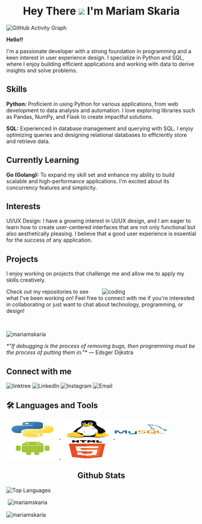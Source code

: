 <h1 align="center">Hey There <img src="https://media.giphy.com/media/hvRJCLFzcasrR4ia7z/giphy.gif" width="25px"> I'm Mariam Skaria </h1>
<img src="https://github-readme-activity-graph.vercel.app/graph?username=MariamSkaria&theme=github-compact&height=300" alt="GitHub Activity Graph">
<p><b>Hello!!</b><p/>
 <p>I'm a passionate developer with a strong foundation in programming and a keen interest in user experience design. I specialize in Python and SQL, where I enjoy building efficient applications and working with data to derive insights and solve problems. </p>
<h2><b>Skills</b></h2>
<p><b>Python:</b> Proficient in using Python for various applications, from web development to data analysis and automation. I love exploring libraries such as Pandas, NumPy, and Flask to create impactful solutions. </p>
<p><b>SQL:</b> Experienced in database management and querying with SQL. I enjoy optimizing queries and designing relational databases to efficiently store and retrieve data. </p>

<h2><b>Currently Learning</b></h2>
<p><b>Go (Golang):</b> To expand my skill set and enhance my ability to build scalable and high-performance applications. I'm excited about its concurrency features and simplicity. </p>

<h2><b>Interests</b></h2>
<p>UI/UX Design: I have a growing interest in UI/UX design, and I am eager to learn how to create user-centered interfaces that are not only functional but also aesthetically pleasing. I believe that a good user experience is essential for the success of any application.</p> 

<h2><b>Projects</b></h2>
<p>I enjoy working on projects that challenge me and allow me to apply my skills creatively.</p>
<img align="right" alt="coding" width="250" src="https://media4.giphy.com/media/v1.Y2lkPTc5MGI3NjExb2I5ODB0eHFmdTh2Y3JjYXEyZmp0a3JtbTl6YjhoMmc1bjE1ajNkMCZlcD12MV9pbnRlcm5hbF9naWZfYnlfaWQmY3Q9Zw/2IudUHdI075HL02Pkk/giphy.gif">
<p>Check out my repositories to see what I've been working on! Feel free to connect with me if you're interested in collaborating or just want to chat about technology, programming, or design!</p>
<br />


<p align="left"> <img src="https://komarev.com/ghpvc/?username=mariamskaria&label=Profile%20views&color=0e75b6&style=flat" alt="mariamskaria" /> </p>
<p><em>*"If debugging is the process of removing bugs, then programming must be the process of putting them in."*</em> — Edsger Dijkstra </p>

<h2><b>Connect with me</b></h2>
<div align="left">
 <a href="https://linktr.ee/mariamse336" style="text-decoration: none;"><img width="46" height="46" src="https://img.icons8.com/pulsar-gradient/48/linktree.png" alt="linktree"/></a>
 <a href="https://www.linkedin.com/in/mariam-skaria/" style="text-decoration: none;">
  <img src="https://img.icons8.com/fluency/48/000000/linkedin.png" alt="LinkedIn" width="48" height="48"/></a> <a href="https://www.instagram.com/mariam_se33" style="text-decoration: none;"><img src="https://img.icons8.com/fluency/48/000000/instagram-new.png" alt="Instagram" width="48" height="48"/></a> <a href="https://mail.google.com/mail/?view=cm&fs=1&to=mariamse336@gmail.com" style="text-decoration: none;"><img src="https://img.icons8.com/fluency/48/000000/gmail.png" alt="Email" width="48" height="48"/></a>
 
</div>

<h2><b>🛠️ Languages and Tools</b></h2>
<p align="left"> <a href="https://www.python.org" target="_blank" rel="noreferrer"><img src="https://raw.githubusercontent.com/devicons/devicon/master/icons/python/python-original.svg" alt="python" width="140" height="50"/> </a> <a href="https://www.linux.org/" target="_blank" rel="noreferrer"> <img src="https://raw.githubusercontent.com/devicons/devicon/master/icons/linux/linux-original.svg" alt="linux" width="140" height="50"/> </a> <a href="https://www.mysql.com/" target="_blank" rel="noreferrer"> <img src="https://raw.githubusercontent.com/devicons/devicon/master/icons/mysql/mysql-original-wordmark.svg" alt="mysql" width="140" height="50"/> </a> <a href="https://developer.android.com" target="_blank" rel="noreferrer"> <img src="https://raw.githubusercontent.com/devicons/devicon/master/icons/android/android-original-wordmark.svg" alt="android" width="140" height="50"/> </a><a href="https://www.w3.org/html/" target="_blank" rel="noreferrer"> <img src="https://raw.githubusercontent.com/devicons/devicon/master/icons/html5/html5-original-wordmark.svg" alt="html5" width="140" height="50"/> </a> </p>
<h2 align="center"><b>Github Stats</b></h2>
<img src="https://github-readme-stats-alpha-snowy-32.vercel.app/api/top-langs/?username=MariamSkaria&theme=transparent&include_all_commits=true&count_private=true&layout=compact&langs_count=10&hide_border=true" alt="Top Languages">
<p>&nbsp;<img align="center" src="https://github-readme-stats.vercel.app/api?username=MariamSkaria&show_icons=true&locale=en&theme=transparent&hide_border=true" alt="mariamskaria" /></p>

<p><img align="center" src="https://github-readme-streak-stats.herokuapp.com/?user=MariamSkaria&show_icons=true&locale=en&theme=transparent" alt="mariamskaria" /></p>

